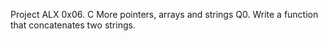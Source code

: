 Project ALX 0x06. C More pointers, arrays and strings
Q0. Write a function that concatenates two strings.

